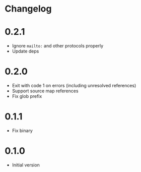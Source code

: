 # Changelog

# 0.2.1

- Ignore `mailto:` and other protocols properly
- Update deps

# 0.2.0

- Exit with code 1 on errors (including unresolved references)
- Support source map references
- Fix glob prefix

# 0.1.1

- Fix binary

# 0.1.0

- Initial version
